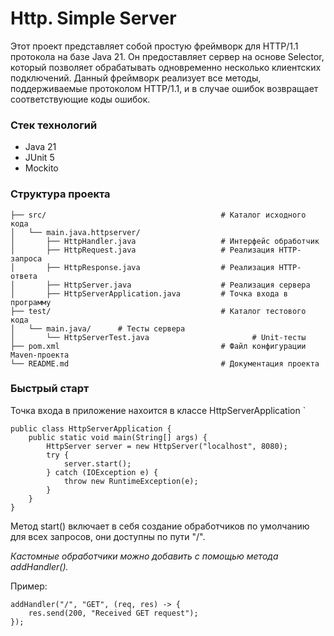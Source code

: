 # Http. Simple Server

Этот проект представляет собой простую фреймворк для HTTP/1.1 протокола на базе Java 21.
Он предоставляет сервер на основе Selector, который позволяет обрабатывать одновременно несколько клиентских подключений. Данный фреймворк реализует все методы, поддерживаемые протоколом HTTP/1.1, и в случае ошибок возвращает соответствующие коды ошибок.
### Стек технологий
- Java 21
- JUnit 5
- Mockito
### Структура проекта
```
├── src/                                       # Каталог исходного кода
│   └── main.java.httpserver/     
│       ├── HttpHandler.java                   # Интерфейс обработчик
│       ├── HttpRequest.java                   # Реализация HTTP-запроса
│       ├── HttpResponse.java                  # Реализация HTTP-ответа
│       ├── HttpServer.java                    # Реализация сервера
│       ├── HttpServerApplication.java         # Точка входа в программу
├── test/                                      # Каталог тестового кода
│   └── main.java/      # Тесты сервера
│       └── HttpServerTest.java                       # Unit-тесты
├── pom.xml                                    # Файл конфигурации Maven-проекта
└── README.md                                  # Документация проекта
 ```

### Быстрый старт ###

Точка входа в приложение нахоится в классе HttpServerApplication
`
```
public class HttpServerApplication {
    public static void main(String[] args) {
        HttpServer server = new HttpServer("localhost", 8080);
        try {
            server.start();
        } catch (IOException e) {
            throw new RuntimeException(e);
        }
    }
}
```
Метод start() включает в себя создание обработчиков по умолчанию для всех запросов, они доступны по пути "/".

*Кастомные обработчики можно добавить с помощью метода addHandler().*

Пример:
```
addHandler("/", "GET", (req, res) -> {
    res.send(200, "Received GET request");
});
